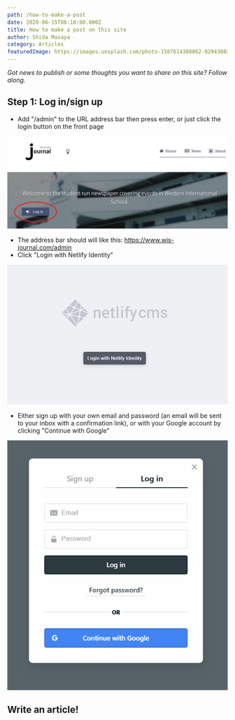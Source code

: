 ```yaml
---
path: /how-to-make-a-post
date: 2020-06-15T06:10:00.000Z
title: How to make a post on this site
author: Shida Masaya
category: Articles
featuredImage: https://images.unsplash.com/photo-1587614380862-0294308ae58b?ixlib=rb-1.2.1&ixid=eyJhcHBfaWQiOjEyMDd9&auto=format&fit=crop&w=1950&q=80
---
```


_Got news to publish or some thoughts you want to share on this site? Follow along._

## Step 1: Log in/sign up

* Add "/admin" to the URL address bar then press enter, or just click the login button on the front page

![screenshot](https://raw.githubusercontent.com/masayaShinoda/wis-journal-netlify/master/src/images/login-btn-scrshot.png)

* The address bar should will like this: https://www.wis-journal.com/admin
* Click "Login with Netlify Identity"

![screenshot](https://raw.githubusercontent.com/masayaShinoda/wis-journal-netlify/master/src/images/netlify-identity-button.png)

* Either sign up with your own email and password (an email will be sent to your inbox with a confirmation link), or with your Google account by clicking "Continue with Google"

![screenshot](https://raw.githubusercontent.com/masayaShinoda/wis-journal-netlify/master/src/images/netlify-login-widget.png)

## Write an article!